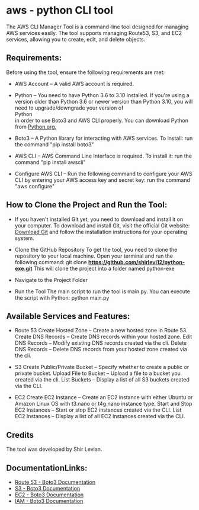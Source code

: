 # aws - python CLI tool 

The AWS CLI Manager Tool is a command-line tool designed for managing AWS services easily. The tool supports managing Route53, S3, and EC2 services, allowing you to create, edit, and delete objects.

## Requirements:
 Before using the tool, ensure the following requirements are met:
- AWS Account – A valid AWS account is required.
  
- Python – You need to have Python 3.6 to 3.10 installed. If you're using a version older than Python 3.6  or newer version than Python 3.10, you will need to upgrade/downgrade your version of  	 
  Python  
  in order to use Boto3 and AWS CLI properly. You can download Python from [Python.org.](https://www.python.org/downloads/)
- Boto3 – A Python library for interacting with AWS services. To install:
   run the command "pip install boto3"
  
- AWS CLI – AWS Command Line Interface is required. To install it:
   run the command "pip install awscli"
  
- Configure AWS CLI – Run the following command to configure your AWS CLI by entering your AWS access key and secret key:
   run the command "aws configure"
  
  
## How to Clone the Project and Run the Tool:
-  If you haven't installed Git yet, you need to download and install it on your computer. To download and install Git, visit the official Git website:
   [Download Git](https://git-scm.com/downloads)
   and follow the installation instructions for your operating system.
   
- Clone the GitHub Repository
   To get the tool, you need to clone the repository to your local machine.
   Open your terminal and run the following command:
   git clone **https://github.com/shirlevi12/python-exe.git**
   This will clone the project into a folder named python-exe
  
- Navigate to the Project Folder
  
- Run the Tool
  The main script to run the tool is main.py. You can execute the script with Python:
  python main.py


## Available Services and Features:
-  Route 53
    Create Hosted Zone – Create a new hosted zone in Route 53.
    Create DNS Records – Create DNS records within your hosted zone.
    Edit DNS Records – Modify existing DNS records created via the cli.
    Delete DNS Records – Delete DNS records from your hosted zone created via the cli.
   
- S3
     Create Public/Private Bucket – Specify whether to create a public or private bucket.
     Upload File to Bucket – Upload a file to a bucket you created via the cli.
     List Buckets – Display a list of all S3 buckets created via the CLI.
  
- EC2
     Create EC2 Instance – Create an EC2 instance with either Ubuntu or Amazon Linux OS with t3.nano or t4g.nano instance type.
     Start and Stop EC2 Instances – Start or stop EC2 instances created via the CLI.
     List EC2 Instances – Display a list of all EC2 instances created via the CLI.
     
## Credits
The tool was developed by Shir Levian.

## DocumentationLinks:
- [Route 53 - Boto3 Documentation](https://boto3.amazonaws.com/v1/documentation/api/latest/reference/services/route53.html)
- [S3 - Boto3 Documentation](https://boto3.amazonaws.com/v1/documentation/api/latest/reference/services/s3.html)
- [EC2 - Boto3 Documentation](https://boto3.amazonaws.com/v1/documentation/api/latest/reference/services/ec2.html)
- [IAM - Boto3 Documentation](https://boto3.amazonaws.com/v1/documentation/api/latest/reference/services/iam.html)


